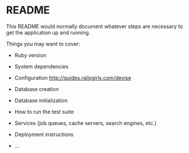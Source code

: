 # README

This README would normally document whatever steps are necessary to get the
application up and running.

Things you may want to cover:

* Ruby version

* System dependencies

* Configuration
  http://guides.railsgirls.com/devise

* Database creation

* Database initialization

* How to run the test suite

* Services (job queues, cache servers, search engines, etc.)

* Deployment instructions

* ...
